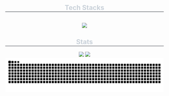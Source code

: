 <div align= "center">
    <div align= "center">
    <h2 style="border-bottom: 1px solid #21262d; color: #c9d1d9;"> Tech Stacks </h2> <br> 
    <div style="margin: 0 auto; text-align: center;" align= "center"> <img src="https://img.shields.io/badge/Java-007396?style=flat-square&logo=Java&logoColor=white">
          </div>
    </div>
    <div align= "center"> 
    <h2 style="border-bottom: 1px solid #21262d; color: #c9d1d9;"> Stats </h2> <div align= "center"> <img src="https://github-readme-stats.vercel.app/api?username=HTH-0&bg_color=180,000000,00000000&title_color=ffffff&text_color=ffffff"
         /> <img src="https://github-readme-stats.vercel.app/api/top-langs/?username=HTH-0&layout=compact&bg_color=180,000000,00000000&title_color=ffffff&text_color=ffffff"
           /> </div> 
    </div>

<img src="https://github.com/HTH-0/HTH-0/blob/output/github-contribution-grid-snake.svg"/>

